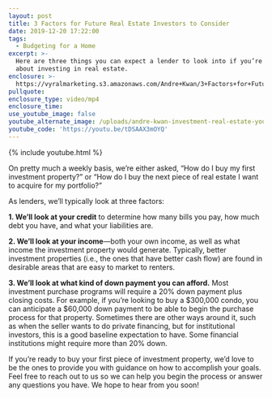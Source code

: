 ```yaml
---
layout: post
title: 3 Factors for Future Real Estate Investors to Consider
date: 2019-12-20 17:22:00
tags:
  - Budgeting for a Home
excerpt: >-
  Here are three things you can expect a lender to look into if you’re thinking
  about investing in real estate.
enclosure: >-
  https://vyralmarketing.s3.amazonaws.com/Andre+Kwan/3+Factors+for+Future+Real+Estate+Investors+to+Consider.mp4
pullquote:
enclosure_type: video/mp4
enclosure_time:
use_youtube_image: false
youtube_alternate_image: /uploads/andre-kwan-investment-real-estate-youtube2.jpg
youtube_code: 'https://youtu.be/tDSAAX3mOYQ'
---
```


{% include youtube.html %}

On pretty much a weekly basis, we’re either asked, “How do I buy my first investment property?” or “How do I buy the next piece of real estate I want to acquire for my portfolio?”

As lenders, we’ll typically look at three factors:&nbsp;

**1\. We’ll look at your credit** to determine how many bills you pay, how much debt you have, and what your liabilities are.

**2\. We’ll look at your income**—both your own income, as well as what income the investment property would generate. Typically, better investment properties (i.e., the ones that have better cash flow) are found in desirable areas that are easy to market to renters.

**3\. We’ll look at what kind of down payment you can afford.** Most investment purchase programs will require a 20% down payment plus closing costs. For example, if you’re looking to buy a $300,000 condo, you can anticipate a $60,000 down payment to be able to begin the purchase process for that property. Sometimes there are other ways around it, such as when the seller wants to do private financing, but for institutional investors, this is a good baseline expectation to have. Some financial institutions might require more than 20% down.

If you’re ready to buy your first piece of investment property, we’d love to be the ones to provide you with guidance on how to accomplish your goals. Feel free to reach out to us so we can help you begin the process or answer any questions you have. We hope to hear from you soon\!
